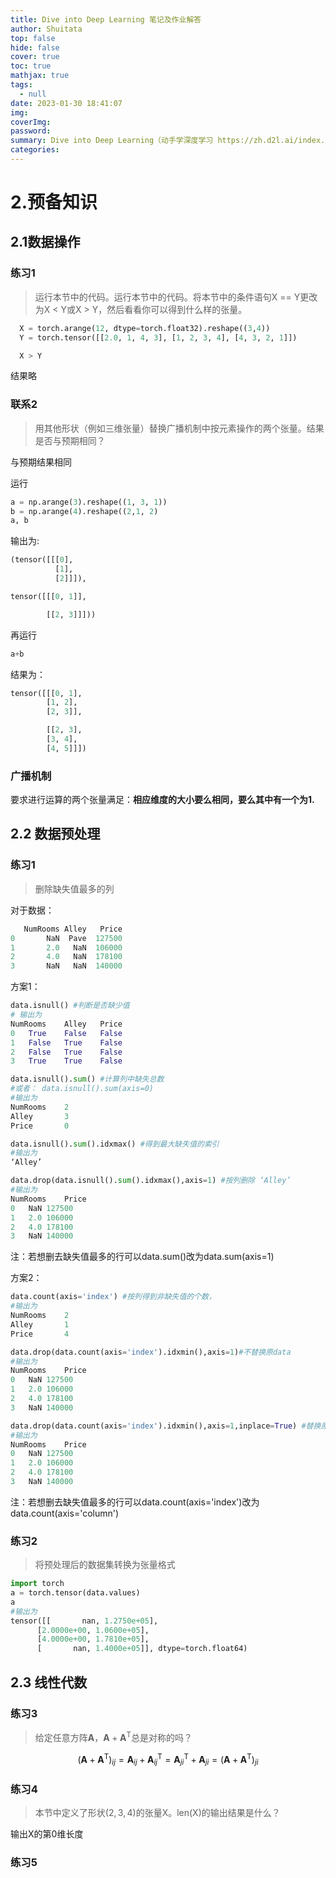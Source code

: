 ```yaml
---
title: Dive into Deep Learning 笔记及作业解答
author: Shuitata
top: false
hide: false
cover: true
toc: true
mathjax: true
tags:
  - null
date: 2023-01-30 18:41:07
img:
coverImg:
password:
summary: Dive into Deep Learning（动手学深度学习 https://zh.d2l.ai/index.html）的课程笔记与部分练习解答
categories:
---
```

# 2.预备知识
## 2.1数据操作
### 练习1
> 运行本节中的代码。运行本节中的代码。将本节中的条件语句X == Y更改为X < Y或X >  Y，然后看看你可以得到什么样的张量。
```python
  X = torch.arange(12, dtype=torch.float32).reshape((3,4))
  Y = torch.tensor([[2.0, 1, 4, 3], [1, 2, 3, 4], [4, 3, 2, 1]])
```
```python
  X > Y
```
结果略

### 联系2
> 用其他形状（例如三维张量）替换广播机制中按元素操作的两个张量。结果是否与预期相同？

  与预期结果相同

  运行
  ```python
  a = np.arange(3).reshape((1, 3, 1))
  b = np.arange(4).reshape((2,1, 2)
  a, b
  ```
  输出为:
  ```python
  (tensor([[[0],
            [1],
            [2]]]),

  tensor([[[0, 1]],
  
          [[2, 3]]]))
  ```
  再运行
  ```python
  a+b
  ```
  结果为：
  ```python
  tensor([[[0, 1],
          [1, 2],
          [2, 3]],

          [[2, 3],
          [3, 4],
          [4, 5]]])
  ```
### 广播机制
要求进行运算的两个张量满足：**相应维度的大小要么相同，要么其中有一个为1.**

## 2.2 数据预处理
### 练习1
> 删除缺失值最多的列

对于数据：
```python
   NumRooms Alley   Price
0       NaN  Pave  127500
1       2.0   NaN  106000
2       4.0   NaN  178100
3       NaN   NaN  140000
```
方案1：
```python
data.isnull() #判断是否缺少值
# 输出为
NumRooms	Alley	Price
0	True	False	False
1	False	True	False
2	False	True	False
3	True	True	False

data.isnull().sum() #计算列中缺失总数
#或者： data.isnull().sum(axis=0)
#输出为
NumRooms    2
Alley       3
Price       0

data.isnull().sum().idxmax() #得到最大缺失值的索引
#输出为
‘Alley’

data.drop(data.isnull().sum().idxmax(),axis=1) #按列删除 ‘Alley’
#输出为
NumRooms	Price
0	NaN	127500
1	2.0	106000
2	4.0	178100
3	NaN	140000
```
注：若想删去缺失值最多的行可以data.sum()改为data.sum(axis=1)

方案2：
```python
data.count(axis='index') #按列得到非缺失值的个数，
#输出为
NumRooms    2
Alley       1
Price       4

data.drop(data.count(axis='index').idxmin(),axis=1)#不替换原data
#输出为
NumRooms	Price
0	NaN	127500
1	2.0	106000
2	4.0	178100
3	NaN	140000

data.drop(data.count(axis='index').idxmin(),axis=1,inplace=True) #替换原来的data
#输出为
NumRooms	Price
0	NaN	127500
1	2.0	106000
2	4.0	178100
3	NaN	140000
```
注：若想删去缺失值最多的行可以data.count(axis='index')改为data.count(axis='column')

### 练习2
> 将预处理后的数据集转换为张量格式
```python
import torch
a = torch.tensor(data.values)
a
#输出为
tensor([[       nan, 1.2750e+05],
      [2.0000e+00, 1.0600e+05],
      [4.0000e+00, 1.7810e+05],
      [       nan, 1.4000e+05]], dtype=torch.float64)
```

## 2.3 线性代数
### 练习3
> 给定任意方阵$\mathbf{A}$，$\mathbf{A}+\mathbf{A}^\text{T}$总是对称的吗？

$$
(\mathbf{A}+\mathbf{A}^\text{T})_{ij}=\mathbf{A}_{ij}+\mathbf{A}^\text{T}_{ij}=\mathbf{A}^\text{T}_{ji}+\mathbf{A}_{ji}=(\mathbf{A}+\mathbf{A}^\text{T})_{ji}
$$
### 练习4
> 本节中定义了形状$(2,3,4)$的张量X。len(X)的输出结果是什么？

输出X的第0维长度

### 练习5